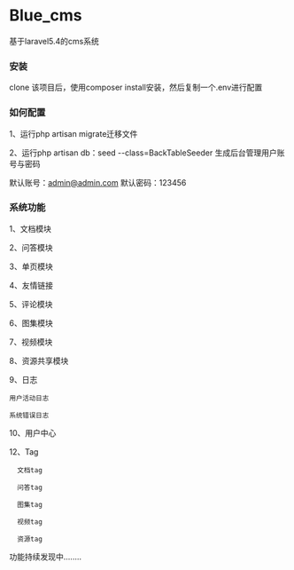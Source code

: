 # Blue_cms
基于laravel5.4的cms系统

### 安装

clone 该项目后，使用composer install安装，然后复制一个.env进行配置

### 如何配置

1、运行php artisan migrate迁移文件

2、运行php artisan db：seed --class=BackTableSeeder 生成后台管理用户账号与密码

默认账号：admin@admin.com 
默认密码：123456

### 系统功能

1、文档模块

2、问答模块

3、单页模块

4、友情链接

5、评论模块

6、图集模块

7、视频模块

8、资源共享模块

9、日志

    用户活动日志
    
    系统错误日志
    
10、用户中心

12、Tag

      文档tag
      
      问答tag
      
      图集tag
      
      视频tag
      
      资源tag
 
 功能持续发现中........
